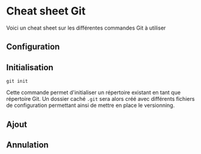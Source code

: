 # Cheat sheet Git

Voici un cheat sheet sur les différentes commandes Git à utiliser

## Configuration

## Initialisation

```
git init
```
Cette commande permet d'initialiser un répertoire existant en tant que répertoire Git. Un dossier caché `.git` sera alors créé avec différents fichiers de configuration permettant ainsi de mettre en place le versionning.

## Ajout

## Annulation

